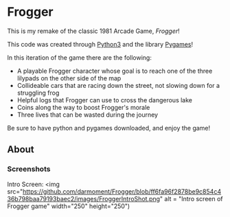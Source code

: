 # Frogger

This is my remake of the classic 1981 Arcade Game, _Frogger_!  

This code was created through [Python3](https://www.python.org) and the library [Pygames](https://www.pygame.org/news)!

In this iteration of the game there are the following:
* A playable Frogger character whose goal is to reach one of the three lilypads on the other side of the map
* Collideable cars that are racing down the street, not slowing down for a struggling frog
* Helpful logs that Frogger can use to cross the dangerous lake
* Coins along the way to boost Frogger's morale
* Three lives that can be wasted during the journey

Be sure to have python and pygames downloaded, and enjoy the game!

## About
### Screenshots

Intro Screen:
<img src="https://github.com/darmoment/Frogger/blob/ff6fa96f2878be9c854c436b798baa79193baec2/images/FroggerIntroShot.png" alt = "Intro screen of Frogger game" width="250" height="250")
